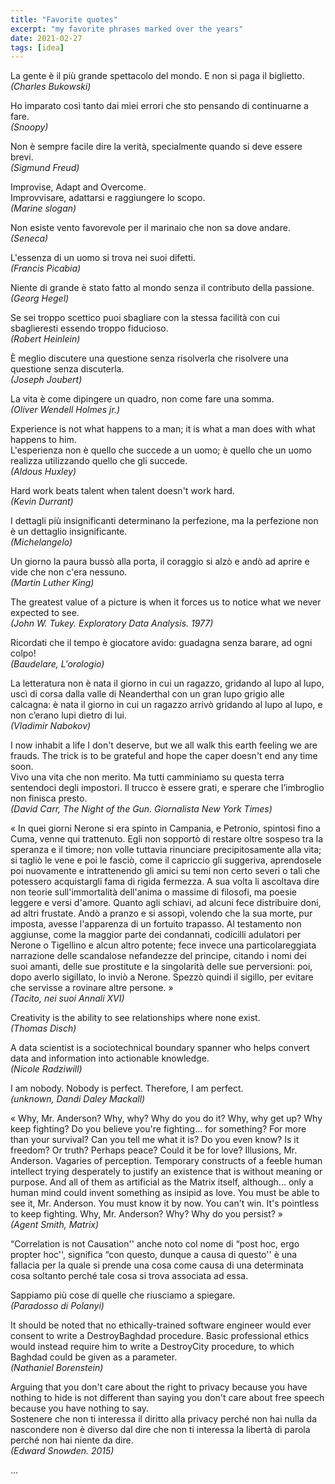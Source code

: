 ```yaml
---
title: "Favorite quotes"
excerpt: "my favorite phrases marked over the years"
date: 2021-02-27
tags: [idea]
---
```



La gente è il più grande spettacolo del mondo. E non si paga il biglietto.  
_(Charles Bukowski)_


Ho imparato così tanto dai miei errori che sto pensando di continuarne a fare.  
_(Snoopy)_


Non è sempre facile dire la verità, specialmente quando si deve essere brevi.  
_(Sigmund Freud)_


Improvise, Adapt and Overcome.  
Improvvisare, adattarsi e raggiungere lo scopo.  
_(Marine slogan)_


Non esiste vento favorevole per il marinaio che non sa dove andare.  
_(Seneca)_


L'essenza di un uomo si trova nei suoi difetti.  
_(Francis Picabia)_


Niente di grande è stato fatto al mondo senza il contributo della passione.  
_(Georg Hegel)_


Se sei troppo scettico puoi sbagliare con la stessa facilità con cui sbaglieresti essendo troppo fiducioso.  
_(Robert Heinlein)_


È meglio discutere una questione senza risolverla che risolvere una questione senza discuterla.  
_(Joseph Joubert)_


La vita è come dipingere un quadro, non come fare una somma.  
_(Oliver Wendell Holmes jr.)_


Experience is not what happens to a man; it is what a man does with what happens to him.  
L'esperienza non è quello che succede a un uomo; è quello che un uomo realizza utilizzando quello che gli succede.  
_(Aldous Huxley)_


Hard work beats talent when talent﻿ doesn't work hard.  
_(Kevin Durrant)_


I dettagli più insignificanti determinano la perfezione, ma la perfezione non è un dettaglio insignificante.  
_(Michelangelo)_


Un giorno la paura bussò alla porta, il coraggio si alzò e andò ad aprire e vide che non c'era nessuno.  
_(Martin Luther King)_


The greatest value of a picture is when it forces us to notice what we never expected to see.  
_(John W. Tukey. Exploratory Data Analysis. 1977)_


Ricordati che il tempo è giocatore avido: guadagna senza barare, ad ogni colpo!  
_(Baudelare, L'orologio)_


La letteratura non è nata il giorno in cui un ragazzo, gridando al lupo al lupo, uscì di corsa dalla valle di Neanderthal con un gran lupo grigio alle calcagna: è nata il giorno in cui un ragazzo arrivò gridando al lupo al lupo, e non c’erano lupi dietro di lui.  
_(Vladimir Nabokov)_


I now inhabit a life I don't deserve, but we all walk this earth feeling we are frauds. The trick is to be grateful and hope the caper doesn't end any time soon.  
Vivo una vita che non merito. Ma tutti camminiamo su questa terra sentendoci degli impostori. Il trucco è essere grati, e sperare che l’imbroglio non finisca presto.  
_(David Carr, The Night of the Gun. Giornalista New York Times)_


« In quei giorni Nerone si era spinto in Campania, e Petronio, spintosi 
fino a Cuma, venne qui trattenuto. Egli non sopportò di restare oltre 
sospeso tra la speranza e il timore; non volle tuttavia rinunciare 
precipitosamente alla vita; si tagliò le vene e poi le fasciò, come il 
capriccio gli suggeriva, aprendosele poi nuovamente e intrattenendo gli 
amici su temi non certo severi o tali che potessero acquistargli fama di
 rigida fermezza. A sua volta li ascoltava dire non teorie 
sull'immortalità dell'anima o massime di filosofi, ma poesie leggere e 
versi d'amore. Quanto agli schiavi, ad alcuni fece distribuire doni, ad 
altri frustate. Andò a pranzo e si assopì, volendo che la sua morte, pur
 imposta, avesse l'apparenza di un fortuito trapasso. Al testamento non 
aggiunse, come la maggior parte dei condannati, codicilli adulatori per 
Nerone o Tigellino e alcun altro potente; fece invece una 
particolareggiata narrazione delle scandalose nefandezze del principe, 
citando i nomi dei suoi amanti, delle sue prostitute e la singolarità 
delle sue perversioni: poi, dopo averlo sigillato, lo inviò a Nerone. 
Spezzò quindi il sigillo, per evitare che servisse a rovinare altre 
persone. »  
_(Tacito, nei suoi Annali XVI)_


Creativity is the ability to see relationships where none exist.  
_(Thomas Disch)_


A data scientist is a sociotechnical boundary spanner who helps convert data and information into actionable knowledge.  
_(Nicole Radziwill)_


I am nobody. Nobody is perfect. Therefore, I am perfect.  
_(unknown, Dandi Daley Mackall)_


« Why, Mr. Anderson? Why, why? Why do you do it? Why, why get up? Why keep
 fighting? Do you believe you're fighting... for something? For more 
than your survival? Can you tell me what it is? Do you even know? Is it 
freedom? Or truth? Perhaps peace? Could it be for love? Illusions, Mr. 
Anderson. Vagaries of perception. Temporary constructs of a feeble human
 intellect trying desperately to justify an existence that is without 
meaning or purpose. And all of them as artificial as the Matrix itself, 
although... only a human mind could invent something as insipid as love.
 You must be able to see it, Mr. Anderson. You must know it by now. You 
can't win. It's pointless to keep fighting. Why, Mr. Anderson? Why? Why 
do you persist? »  
_(Agent Smith, Matrix)_


“Correlation is not Causation'' anche noto col nome di “post hoc, ergo propter hoc'', significa “con questo, dunque a causa di questo'' è una fallacia per la quale si prende una cosa come causa di una determinata cosa soltanto perché tale cosa si trova associata ad essa.


Sappiamo più cose di quelle che riusciamo a spiegare.  
_(Paradosso di Polanyi)_


It should be noted that no ethically-trained software engineer would ever consent to write a DestroyBaghdad procedure. 
Basic professional ethics would instead require him to write a DestroyCity procedure, to which Baghdad could be given as a parameter.  
_(Nathaniel Borenstein)_


Arguing that you don't care about the right to privacy because you have nothing to hide is not different than saying you don't care about free speech because you have nothing to say.  
Sostenere che non ti interessa il diritto alla privacy perché non hai nulla da nascondere non è diverso dal dire che non ti interessa la libertà di parola perché non hai niente da dire.  
_(Edward Snowden. 2015)_














...
